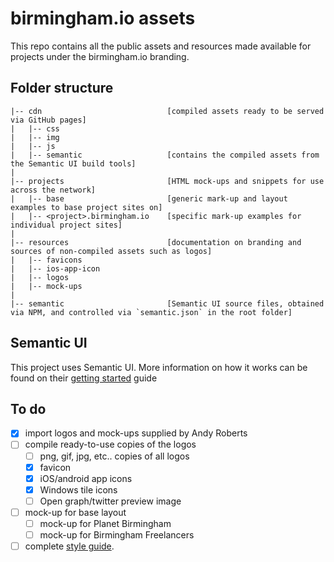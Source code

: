 # birmingham.io assets

This repo contains all the public assets and resources made available for projects under the birmingham.io branding.

## Folder structure

    |-- cdn                            [compiled assets ready to be served via GitHub pages]
    |   |-- css
    |   |-- img
    |   |-- js
    |   |-- semantic                   [contains the compiled assets from the Semantic UI build tools]
    |
    |-- projects                       [HTML mock-ups and snippets for use across the network]
    |   |-- base                       [generic mark-up and layout examples to base project sites on]
    |   |-- <project>.birmingham.io    [specific mark-up examples for individual project sites]
    |
    |-- resources                      [documentation on branding and sources of non-compiled assets such as logos]
    |   |-- favicons
    |   |-- ios-app-icon
    |   |-- logos
    |   |-- mock-ups
    |
    |-- semantic                       [Semantic UI source files, obtained via NPM, and controlled via `semantic.json` in the root folder]
    
## Semantic UI

This project uses Semantic UI. More information on how it works can be found on their [getting started](http://semantic-ui.com/introduction/getting-started.html) guide

## To do

- [x] import logos and mock-ups supplied by Andy Roberts
- [ ] compile ready-to-use copies of the logos
    - [ ] png, gif, jpg, etc.. copies of all logos
    - [x] favicon
    - [x] iOS/android app icons
    - [x] Windows tile icons
    - [ ] Open graph/twitter preview image
- [ ] mock-up for base layout
    - [ ] mock-up for Planet Birmingham
    - [ ] mock-up for Birmingham Freelancers
- [ ] complete [style guide](https://app.frontify.com/d/SuVGfmysNzM1/birmingham-io-style-guide).
